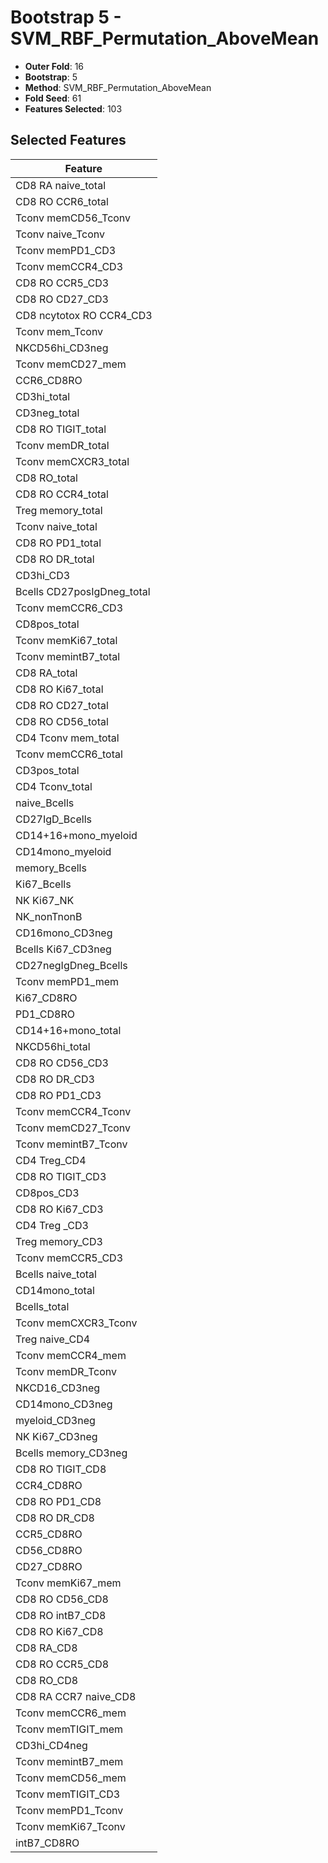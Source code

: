 # Bootstrap 5 - SVM_RBF_Permutation_AboveMean

- **Outer Fold**: 16
- **Bootstrap**: 5
- **Method**: SVM_RBF_Permutation_AboveMean
- **Fold Seed**: 61
- **Features Selected**: 103

## Selected Features

| Feature |
|---------|
| CD8 RA naive_total |
| CD8 RO CCR6_total |
| Tconv memCD56_Tconv |
| Tconv naive_Tconv |
| Tconv memPD1_CD3 |
| Tconv memCCR4_CD3 |
| CD8 RO CCR5_CD3 |
| CD8 RO CD27_CD3 |
| CD8 ncytotox RO CCR4_CD3 |
| Tconv mem_Tconv |
| NKCD56hi_CD3neg |
| Tconv memCD27_mem |
| CCR6_CD8RO |
| CD3hi_total |
| CD3neg_total |
| CD8 RO TIGIT_total |
| Tconv memDR_total |
| Tconv memCXCR3_total |
| CD8 RO_total |
| CD8 RO CCR4_total |
| Treg memory_total |
| Tconv naive_total |
| CD8 RO PD1_total |
| CD8 RO DR_total |
| CD3hi_CD3 |
| Bcells CD27posIgDneg_total |
| Tconv memCCR6_CD3 |
| CD8pos_total |
| Tconv memKi67_total |
| Tconv memintB7_total |
| CD8 RA_total |
| CD8 RO Ki67_total |
| CD8 RO CD27_total |
| CD8 RO CD56_total |
| CD4 Tconv mem_total |
| Tconv memCCR6_total |
| CD3pos_total |
| CD4 Tconv_total |
| naive_Bcells |
| CD27IgD_Bcells |
| CD14+16+mono_myeloid |
| CD14mono_myeloid |
| memory_Bcells |
| Ki67_Bcells |
| NK Ki67_NK |
| NK_nonTnonB |
| CD16mono_CD3neg |
| Bcells Ki67_CD3neg |
| CD27negIgDneg_Bcells |
| Tconv memPD1_mem |
| Ki67_CD8RO |
| PD1_CD8RO |
| CD14+16+mono_total |
| NKCD56hi_total |
| CD8 RO CD56_CD3 |
| CD8 RO DR_CD3 |
| CD8 RO PD1_CD3 |
| Tconv memCCR4_Tconv |
| Tconv memCD27_Tconv |
| Tconv memintB7_Tconv |
| CD4 Treg_CD4 |
| CD8 RO TIGIT_CD3 |
| CD8pos_CD3 |
| CD8  RO Ki67_CD3 |
| CD4 Treg _CD3 |
| Treg memory_CD3 |
| Tconv memCCR5_CD3 |
| Bcells naive_total |
| CD14mono_total |
| Bcells_total |
| Tconv memCXCR3_Tconv |
| Treg naive_CD4 |
| Tconv memCCR4_mem |
| Tconv memDR_Tconv |
| NKCD16_CD3neg |
| CD14mono_CD3neg |
| myeloid_CD3neg |
| NK Ki67_CD3neg |
| Bcells memory_CD3neg |
| CD8 RO TIGIT_CD8 |
| CCR4_CD8RO |
| CD8 RO PD1_CD8 |
| CD8 RO DR_CD8 |
| CCR5_CD8RO |
| CD56_CD8RO |
| CD27_CD8RO |
| Tconv memKi67_mem |
| CD8 RO CD56_CD8 |
| CD8 RO intB7_CD8 |
| CD8 RO Ki67_CD8 |
| CD8 RA_CD8 |
| CD8 RO CCR5_CD8 |
| CD8 RO_CD8 |
| CD8 RA CCR7 naive_CD8 |
| Tconv memCCR6_mem |
| Tconv memTIGIT_mem |
| CD3hi_CD4neg |
| Tconv memintB7_mem |
| Tconv memCD56_mem |
| Tconv memTIGIT_CD3 |
| Tconv memPD1_Tconv |
| Tconv memKi67_Tconv |
| intB7_CD8RO |
